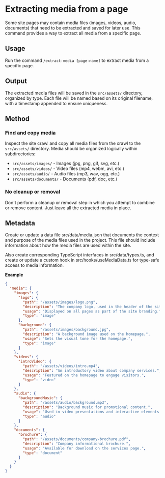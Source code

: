 # Extracting media from a page

Some site pages may contain media files (images, videos, audio, documents) that need to be extracted and saved for later use. This command provides a way to extract all media from a specific page.

## Usage

Run the command `/extract-media [page-name]` to extract media from a specific page.

## Output

The extracted media files will be saved in the `src/assets/` directory, organized by type. Each file will be named based on its original filename, with a timestamp appended to ensure uniqueness.

## Method

### Find and copy media

Inspect the site crawl and copy all media files from the crawl to the `src/assets/` directory. Media should be organized logically within subdirectories:

- `src/assets/images/` - Images (jpg, png, gif, svg, etc.)
- `src/assets/videos/` - Video files (mp4, webm, avi, etc.)
- `src/assets/audio/` - Audio files (mp3, wav, ogg, etc.)
- `src/assets/documents/` - Documents (pdf, doc, etc.)

### No cleanup or removal

Don't perform a cleanup or removal step in which you attempt to combine or remove content. Just leave all the
extracted media in place.

## Metadata

Create or update a data file src/data/media.json that documents the context and purpose of the media files used in the project. This file should include information about how the media files are used within the site.

Also create corresponding TypeScript interfaces in src/data/types.ts, and create or update a custom hook in src/hooks/useMediaData.ts for type-safe access to media information.

**Example**

```json
{
  "media": {
    "images": {
      "logo": {
        "path": "/assets/images/logo.png",
        "description": "The company logo, used in the header of the site.",
        "usage": "Displayed on all pages as part of the site branding.",
        "type": "image"
      },
      "background": {
        "path": "/assets/images/background.jpg",
        "description": "A background image used on the homepage.",
        "usage": "Sets the visual tone for the homepage.",
        "type": "image"
      }
    },
    "videos": {
      "introVideo": {
        "path": "/assets/videos/intro.mp4",
        "description": "An introductory video about company services.",
        "usage": "Featured on the homepage to engage visitors.",
        "type": "video"
      }
    },
    "audio": {
      "backgroundMusic": {
        "path": "/assets/audio/background.mp3",
        "description": "Background music for promotional content.",
        "usage": "Used in video presentations and interactive elements.",
        "type": "audio"
      }
    },
    "documents": {
      "brochure": {
        "path": "/assets/documents/company-brochure.pdf",
        "description": "Company informational brochure.",
        "usage": "Available for download on the services page.",
        "type": "document"
      }
    }
  }
}
```

